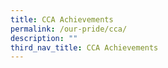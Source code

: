 ```yaml
---
title: CCA Achievements
permalink: /our-pride/cca/
description: ""
third_nav_title: CCA Achievements
---
```

